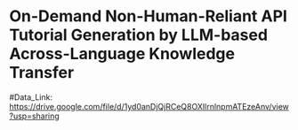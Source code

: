 # On-Demand Non-Human-Reliant API Tutorial Generation by LLM-based Across-Language Knowledge Transfer
#Data_Link: https://drive.google.com/file/d/1yd0anDjQjRCeQ8OXIlrnlnpmATEzeAnv/view?usp=sharing
